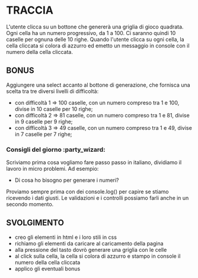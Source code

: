 # TRACCIA

L'utente clicca su un bottone che genererà una griglia di gioco quadrata.
Ogni cella ha un numero progressivo, da 1 a 100.
Ci saranno quindi 10 caselle per ognuna delle 10 righe.
Quando l'utente clicca su ogni cella, la cella cliccata si colora di azzurro ed emetto un messaggio in console con il numero della cella cliccata.

## BONUS

Aggiungere una select accanto al bottone di generazione, che fornisca una scelta tra tre diversi livelli di difficoltà:

- con difficoltà 1 => 100 caselle, con un numero compreso tra 1 e 100, divise in 10 caselle per 10 righe;
- con difficoltà 2 => 81 caselle, con un numero compreso tra 1 e 81, divise in 9 caselle per 9 righe;
- con difficoltà 3 => 49 caselle, con un numero compreso tra 1 e 49, divise in 7 caselle per 7 righe;

### Consigli del giorno :party_wizard:

Scriviamo prima cosa vogliamo fare passo passo in italiano, dividiamo il lavoro in micro problemi.
Ad esempio:

- Di cosa ho bisogno per generare i numeri?

Proviamo sempre prima con dei console.log() per capire se stiamo ricevendo i dati giusti.
Le validazioni e i controlli possiamo farli anche in un secondo momento.

## SVOLGIMENTO

- creo gli elementi in html e i loro stili in css
- richiamo gli elementi da caricare al caricamento della pagina
- alla pressione del tasto dovrò generare una griglia con le celle
- al click sulla cella, la cella si colora di azzurro e stampo in console il numero della cella cliccata
- applico gli eventuali bonus
